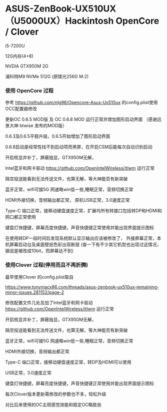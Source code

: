 # ASUS-ZenBook-UX510UX（U5000UX）Hackintosh OpenCore / Clover

i5-7200U

12G内存(4+8)

NVDIA GTX950M 2G

浦科特M9 NVMe 512G (原镁光256G M.2)


### 使用 OpenCore 过程

参考 https://github.com/nlg96/Opencore-Asus-Ux510ux 的config.plist使用OCC配置器修改

更新OC 0.6.5 MOD版 及 OC 0.6.8 MOD 运行正常并增加图形启动界面 （感谢远景大神 btwise 发布的MOD版）

0.6.3及0.6.5平稳升级，0.6.5开始增加了图形启动界面

0.6.8启动是经常性找不到启动项而黑屏，在开启CSM后能每次自动识别启动

开启核显并补丁，屏蔽独显，GTX950M无解，

Intel蓝牙和网卡驱动 https://github.com/OpenIntelWireless/itlwm 运行正常

隔空投送能看到无法传送文件，也算无解，等大神能否有新突破

蓝牙正常，wifi可接5G 网速略win低一些,睡眠正常，音频切换正常

HDMI外接切换，音频输出都正常， 原机USB正常，3.0速度正常

Type-C 端口正常，接移动硬盘速度正常，扩展坞所有转接口包括转DP和HDMI和网口都正常使用

键盘灯快捷键，屏幕亮度快捷键，声音快捷键正常使用并能出现界面提示图标

在使用转DP一段时间后发现系统默认显示输出应该被修改了，
外接屏幕正常，本机屏幕启动台及桌面壁纸色彩出现断层
(查一下有不少其它机型也出现过这情况，据说是被改成10bit，而屏幕达不到)



### 使用Clover 过程(停用而且不再折腾)

最早使用Clover 的config.plist取自

https://www.tonymacx86.com/threads/asus-zenbook-ux510ux-remaining-minor-issues.281152/page-2 

修改配置文件几处及加了Intel蓝牙和网卡驱动 https://github.com/OpenIntelWireless/itlwm 运行正常

开启核显并补丁，屏蔽独显，GTX950M无解，

隔空投送能看到无法传送文件，也算无解，等大神能否有新突破

蓝牙正常，wifi可接5G 网速略win低一些,睡眠正常，音频切换正常

HDMI外接切换，音频输出都正常

Type-C 端口正常，接移动硬盘速度正常，转DP及HDMI可以使用

USB正常，3.0速度正常

键盘灯快捷键，屏幕亮度快捷键，声音快捷键正常使用并能出现界面提示图标

每次Clover版本更新需修改的参数也不多，轻松升级

对比后来使用的OC主观感觉效能和稳定OC略胜些

